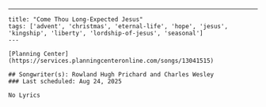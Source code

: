 ---
    title: "Come Thou Long-Expected Jesus"
    tags: ['advent', 'christmas', 'eternal-life', 'hope', 'jesus', 'kingship', 'liberty', 'lordship-of-jesus', 'seasonal']
    ---

    [Planning Center](https://services.planningcenteronline.com/songs/13041515)

    ## Songwriter(s): Rowland Hugh Prichard and Charles Wesley
    ### Last scheduled: Aug 24, 2025          

    No Lyrics
    